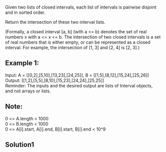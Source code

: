 Given two lists of closed intervals, each list of intervals is pairwise disjoint and in sorted order.

Return the intersection of these two interval lists.

(Formally, a closed interval [a, b] (with a <= b) denotes the set of real numbers x with a <= x <= b.  The intersection of two closed intervals is a set of real numbers that is either empty, or can be represented as a closed interval.  For example, the intersection of [1, 3] and [2, 4] is [2, 3].)

## Example 1:
Input: A = [[0,2],[5,10],[13,23],[24,25]], B = [[1,5],[8,12],[15,24],[25,26]]   
Output: [[1,2],[5,5],[8,10],[15,23],[24,24],[25,25]]   
Reminder: The inputs and the desired output are lists of Interval objects, and not arrays or lists.   
 

## Note:
0 <= A.length < 1000  
0 <= B.length < 1000  
0 <= A[i].start, A[i].end, B[i].start, B[i].end < 10^9  

## Solution1
```java

```

